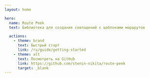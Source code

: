 ```yaml
---
layout: home

hero:
  name: Route Peek
  text: Библиотека для создания совпадений с шаблонами маршрутов

  actions:
    - theme: brand
      text: Быстрый старт
      link: /ru/guide/getting-started
    - theme: alt
      text: Посмотреть на GitHub
      link: https://github.com/stenin-nikita/route-peek
      target: _blank
---
```

